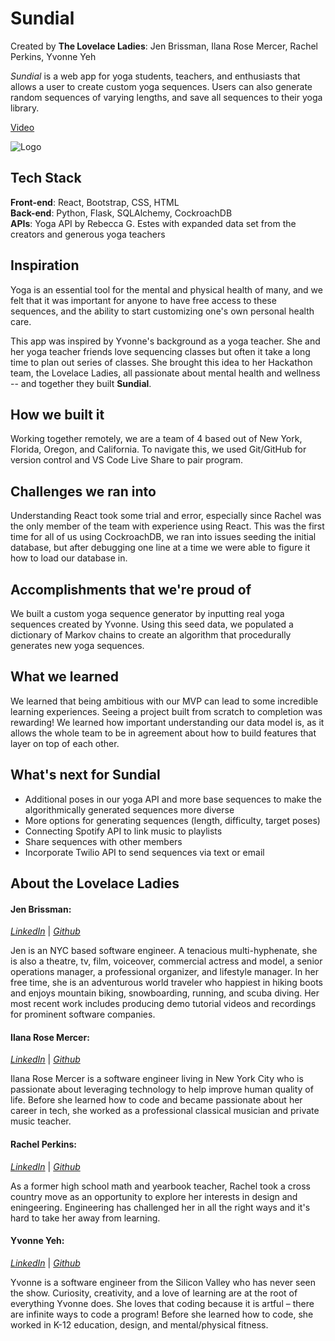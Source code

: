 # **Sundial**
Created by **The Lovelace Ladies**: Jen Brissman, Ilana Rose Mercer, Rachel Perkins, Yvonne Yeh

*Sundial* is a web app for yoga students, teachers, and enthusiasts that allows a user to create custom yoga sequences. Users can also generate random sequences of varying lengths, and save all sequences to their yoga library. 

[Video](https://www.youtube.com/)

![Logo]()


## **Tech Stack**
**Front-end**: React, Bootstrap, CSS, HTML </br>
**Back-end**: Python, Flask, SQLAlchemy, CockroachDB </br>
**APIs**: Yoga API by Rebecca G. Estes with expanded data set from the creators and generous yoga teachers


## Inspiration
Yoga is an essential tool for the mental and physical health of many, and we felt that it was important for anyone to have free access to these sequences, and the ability to start customizing one's own personal health care. 

This app was inspired by Yvonne's background as a yoga teacher. She and her yoga teacher friends love sequencing classes but often it take a long time to plan out series of classes. She brought this idea to her Hackathon team, the Lovelace Ladies, all passionate about mental health and wellness -- and together they built **Sundial**.


## How we built it
Working together remotely, we are a team of 4 based out of New York, Florida, Oregon, and California. To navigate this, we used Git/GitHub for version control and VS Code Live Share to pair program.


## Challenges we ran into
Understanding React took some trial and error, especially since Rachel was the only member of the team with experience using React. This was the first time for all of us using CockroachDB, we ran into issues seeding the initial database, but after debugging one line at a time we were able to figure it how to load our database in.


## Accomplishments that we're proud of
We built a custom yoga sequence generator by inputting real yoga sequences created by Yvonne. Using this seed data, we populated a dictionary of Markov chains to create an algorithm that procedurally generates new yoga sequences.

## What we learned
We learned that being ambitious with our MVP can lead to some incredible learning experiences. Seeing a project built from scratch to completion was rewarding! We learned how important understanding our data model is, as it allows the whole team to be in agreement about how to build features that layer on top of each other.

## What's next for Sundial
- Additional poses in our yoga API and more base sequences to make the algorithmically generated sequences more diverse
- More options for generating sequences (length, difficulty, target poses)
- Connecting Spotify API to link music to playlists
- Share sequences with other members
- Incorporate Twilio API to send sequences via text or email

## **About the Lovelace Ladies**

#### **Jen Brissman**:
 [*LinkedIn*](https://www.linkedin.com/in/jenbrissman) | [*Github*](https://www.github.com/jenbrissman)

Jen is an NYC based software engineer. A tenacious multi-hyphenate, she is also a theatre, tv, film, voiceover, commercial actress and model, a senior operations manager, a professional organizer, and lifestyle manager. In her free time, she is an adventurous world traveler who happiest in hiking boots and enjoys mountain biking, snowboarding, running, and scuba diving. Her most recent work includes producing demo tutorial videos and recordings for prominent software companies.

#### **Ilana Rose Mercer**:
[*LinkedIn*](https://www.linkedin.com/in/i-mercer) | [*Github*](https://www.github.com/violatido)

Ilana Rose Mercer is a software engineer living in New York City who is passionate about leveraging technology to help improve human quality of life. Before she learned how to code and became passionate about her career in tech, she worked as a professional classical musician and private music teacher.

#### **Rachel Perkins**:
[*LinkedIn*](https://www.linkedin.com/in/rachelelysia) | [*Github*](https://www.github.com/rachelelysia)

As a former high school math and yearbook teacher, Rachel took a cross country move as an opportunity to explore her interests in design and eningeering. Engineering has challenged her in all the right ways and it's hard to take her away from learning.

#### **Yvonne Yeh**:
[*LinkedIn*](https://www.linkedin.com/in/yvonneyeh) | [*Github*](https://www.github.com/yvonneyeh)

Yvonne is a software engineer from the Silicon Valley who has never seen the show. Curiosity, creativity, and a love of learning are at the root of everything Yvonne does. She loves that coding because it is artful – there are infinite ways to code a program! Before she learned how to code, she worked in K-12 education, design, and mental/physical fitness. 
